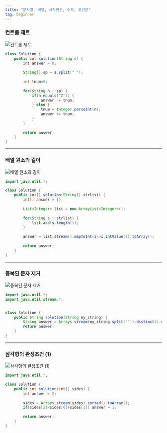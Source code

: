 ```yaml
---
title: "문자열, 배열, 사칙연산, 수학, 조건문"
tag: beginner
---
```


### 컨트롤 제트
![컨트롤 제트](https://github.com/yony-k/yony-k.github.io/assets/109204976/68584936-cbdc-451c-9460-7862cab18339)

```java
class Solution {
    public int solution(String s) {
        int answer = 0;
        
        String[] sp = s.split(" ");
		
		int tnum=0;
		
		for(String n : sp) {
			if(n.equals("Z")) {
				answer -= tnum;
			} else {
				tnum = Integer.parseInt(n);
				answer += tnum;
			}
		}
        
        return answer;
    }
}
```

---

### 배열 원소의 길이
![배열 원소의 길이](https://github.com/yony-k/yony-k.github.io/assets/109204976/adb1a127-bbf6-4603-a206-877ed50b4e1e)

```java
import java.util.*;

class Solution {
    public int[] solution(String[] strlist) {
        int[] answer = {};
        
        List<Integer> list = new ArrayList<Integer>();
		
		for(String s : strlist) {
			list.add(s.length());
		}
		
		answer = list.stream().mapToInt(i->i.intValue()).toArray();
        
        return answer;
    }
}
```

---

### 중복된 문자 제거
![중복된 문자 제거](https://github.com/yony-k/yony-k.github.io/assets/109204976/5031b777-6b37-48ed-a545-b582dcd413d7)

```java
import java.util.*;
import java.util.stream.*;


class Solution {
    public String solution(String my_string) {
        String answer = Arrays.stream(my_string.split("")).distinct().collect(Collectors.joining());
        return answer;
    }
}
```

---

### 삼각형의 완성조건 (1)
![삼각형의 완성조건 (1)](https://github.com/yony-k/yony-k.github.io/assets/109204976/989f20ec-bc9c-4a12-a254-55847cf670df)

```java
import java.util.*;

class Solution {
    public int solution(int[] sides) {
        int answer = 2;
        
        sides = Arrays.stream(sides).sorted().toArray();
		if(sides[2]<sides[0]+sides[1]) answer = 1;
        
        return answer;
    }
}
```

